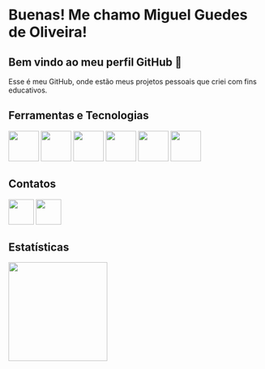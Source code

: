 # Buenas! Me chamo Miguel Guedes de Oliveira! 
## Bem vindo ao meu perfil GitHub 👋

<p>
  Esse é meu GitHub, onde estão meus projetos pessoais que criei com fins educativos.
  
</p>

## Ferramentas e Tecnologias
<div>
<img src="https://cdn.jsdelivr.net/gh/devicons/devicon@latest/icons/kotlin/kotlin-original.svg" width="60" height="60"/> 
<img src="https://cdn.jsdelivr.net/gh/devicons/devicon@latest/icons/java/java-original.svg" width="60" height="60"/> 
<img src="https://cdn.jsdelivr.net/gh/devicons/devicon@latest/icons/dart/dart-original.svg" width="60" height="60"/>
<img src="https://cdn.jsdelivr.net/gh/devicons/devicon@latest/icons/flutter/flutter-original.svg" width="60" height="60"/>
<img src="https://cdn.jsdelivr.net/gh/devicons/devicon@latest/icons/mysql/mysql-original-wordmark.svg" width="60" height="60"/>
<img src="https://cdn.jsdelivr.net/gh/devicons/devicon@latest/icons/javascript/javascript-original.svg" width="60" height="60"/>
</div>

## Contatos

<div>
<a href="https://www.linkedin.com/in/miguel-guedes-de-oliveira"><img src="https://cdn.jsdelivr.net/gh/devicons/devicon@latest/icons/linkedin/linkedin-original.svg" width="50" height="50"/></a>
<a href="mailto:miguelguedes.oli@gmail.com"><img src="https://img.icons8.com/?size=100&id=P7UIlhbpWzZm&format=png&color=000000" width="50" height="50"/></a>

</div>

## Estatísticas

<div>
<a href="https://github.com/Miguel-Galli">
<img loading="lazy" height="195em" src="https://github-readme-stats.vercel.app/api/top-langs/?username=Miguel-Galli&layout=compact&langs_count=7&theme=dark"/>
<picture>
  <source
    srcset="https://github-readme-stats.vercel.app/api?username=Miguel-Galli&show_icons=true&theme=dark"
    media="(prefers-color-scheme: dark)"
  />
</picture>
</div>
